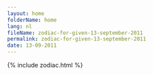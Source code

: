 ```yaml
---
layout: home
folderName: home
lang: nl
fileName: zodiac-for-given-13-september-2011
permalink: zodiac-for-given-13-september-2011
date: 13-09-2011
---
```

{% include zodiac.html %}
